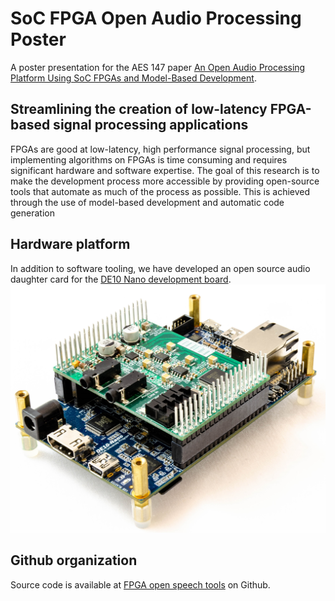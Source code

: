 # SoC FPGA Open Audio Processing Poster
A poster presentation for the AES 147 paper [An Open Audio Processing Platform Using SoC FPGAs and Model-Based Development](http://www.aes.org/e-lib/browse.cfm?elib=20623). 

## Streamlining the creation of low-latency FPGA-based signal processing applications
FPGAs are good at low-latency, high performance signal processing, but implementing algorithms on FPGAs is time consuming and requires significant hardware and software expertise. The goal of this research is to make the development process more accessible by providing open-source tools that automate as much of the process as possible. This is achieved through the use of model-based development and automatic code generation

## Hardware platform
In addition to software tooling, we have developed an open source audio daughter card for the [DE10 Nano development board](https://www.terasic.com.tw/cgi-bin/page/archive.pl?Language=English&No=1046).
![](de10_audio_mini.jpg)

## Github organization
Source code is available at [FPGA open speech tools](https://github.com/fpga-open-speech-tools) on Github.
